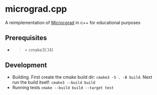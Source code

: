 # micrograd.cpp
A reimplementation of [Microcgrad](https://github.com/karpathy/micrograd) in c++ for educational purposes

## Prerequisites
- >= cmake3(.14)

## Development
- Building. First create the cmake build dir: `cmake3 -S . -B build`. Next run the build itself: `cmake3 --build build`
- Running tests `cmake --build build --target test`

